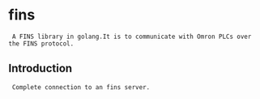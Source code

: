 # fins
     A FINS library in golang.It is to communicate with Omron PLCs over the FINS protocol. 
## Introduction
     Complete connection to an fins server.
     
